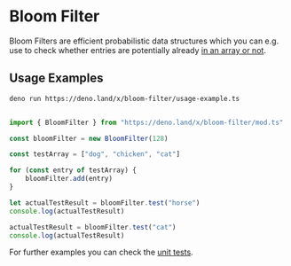# Bloom Filter

Bloom Filters are efficient probabilistic data structures which you can e.g. use to check whether entries are potentially already [in an array or not](https://www.youtube.com/watch?v=gBygn3cVP80).

## Usage Examples

```sh
deno run https://deno.land/x/bloom-filter/usage-example.ts
```


```ts

import { BloomFilter } from "https://deno.land/x/bloom-filter/mod.ts"

const bloomFilter = new BloomFilter(128)

const testArray = ["dog", "chicken", "cat"]

for (const entry of testArray) {
    bloomFilter.add(entry)
}

let actualTestResult = bloomFilter.test("horse")
console.log(actualTestResult)

actualTestResult = bloomFilter.test("cat")
console.log(actualTestResult)

```

For further examples you can check the [unit tests]().